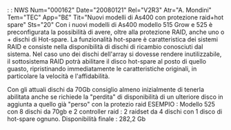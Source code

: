  :  : NWS Num="000162" Date="20080121" Rel="V2R3" Atr="A. Mondini" Tem="TEC" App="B£" Tit="Nuovi modelli di As400 con protezione raid+hot spare" Sts="20"
Con i nuovi modelli di As400 modello 515 Grow e 525 è preconfigurata la possibilità di avere, oltre
alla protezione RAID, anche uno o + dischi di Hot-spare.
La funzionalità hot-spare è caratteristica dei sistemi RAID e consiste nella disponibilità di dischi
di ricambio conosciuti dal sistema.
Nel caso uno dei dischi dell'array si dovesse rendere inutilizzabile, il sottosistema RAID potrà abilitare il disco hot-spare al posto di quello guasto, ripristinando immediatamente le caratteristiche originali, in particolare la velocità e l'affidabilità.

Con gli attuali dischi da 70Gb consiglio almeno inizialmente di tenerla abilitata anche se richiede
la "perdita" di disponibilità di un ulteriore disco in aggiunta a quello già "perso" con la protezio
raid
ESEMPIO :  Modello 525 con 8 dischi da 70gb e 2 controller raid :  2 raidset da 4 dischi con 1 disco di
hot-spare ognuno. Disponibilità finale :  282,2 Gb
